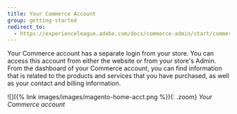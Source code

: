 ```yaml
---
title: Your Commerce Account
group: getting-started
redirect_to:
  - https://experienceleague.adobe.com/docs/commerce-admin/start/commerce-account/commerce-account-create.html
---
```


Your Commerce account has a separate login from your store. You can access this account from either the website or from your store's Admin. From the dashboard of your Commerce account, you can find information that is related to the products and services that you have purchased, as well as your contact and billing information.

![]({% link images/images/magento-home-acct.png %}){: .zoom}
_Your Commerce account_
